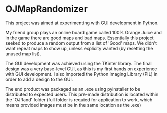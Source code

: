 # OJMapRandomizer

This project was aimed at experimenting with GUI development in Python.

My friend group plays an online board game called 100% Orange Juice and in the game there are good maps and bad maps. Essentially this project seeked to produce a random output from a list of 'Good' maps. We didn't want repeat maps to show up, unless explicity wanted (by resetting the unused map list).

The GUI development was achieved using the TKinter library. The final design was a very base-level GUI, as this is my first hands on experience with GUI development. I also imported the Python Imaging Library (PIL) in order to add a design to the GUI.

The end product was packaged as an .exe using pyinstaller to be distributed to expected users. This pre-made distribution is located within the 'OJRand' folder (full folder is requied for application to work, which means provided images must be in the same location as the .exe)
